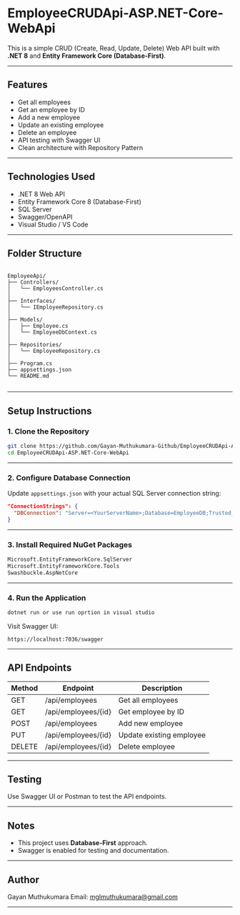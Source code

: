 # EmployeeCRUDApi-ASP.NET-Core-WebApi

This is a simple CRUD (Create, Read, Update, Delete) Web API built with **.NET 8** and **Entity Framework Core (Database-First)**.

---

## Features

- Get all employees
- Get an employee by ID
- Add a new employee
- Update an existing employee
- Delete an employee
- API testing with Swagger UI
- Clean architecture with Repository Pattern

---

## Technologies Used

- .NET 8 Web API
- Entity Framework Core 8 (Database-First)
- SQL Server
- Swagger/OpenAPI
- Visual Studio / VS Code

---

## Folder Structure

```

EmployeeApi/
├── Controllers/
│   └── EmployeesController.cs
│
├── Interfaces/
│   └── IEmployeeRepository.cs
│
├── Models/                
│   ├── Employee.cs
│   └── EmployeeDbContext.cs
│
├── Repositories/
│   └── EmployeeRepository.cs
│
├── Program.cs
├── appsettings.json
└── README.md


````

---

## Setup Instructions

### 1. Clone the Repository

```bash
git clone https://github.com/Gayan-Muthukumara-Github/EmployeeCRUDApi-ASP.NET-Core-WebApi
cd EmployeeCRUDApi-ASP.NET-Core-WebApi
````

---

### 2. Configure Database Connection

Update `appsettings.json` with your actual SQL Server connection string:

```json
"ConnectionStrings": {
  "DBConnection": "Server=<YourServerName>;Database=EmployeeDB;Trusted_Connection=True;TrustServerCertificate=True;"
}
```

---

### 3. Install Required NuGet Packages

```bash
Microsoft.EntityFrameworkCore.SqlServer
Microsoft.EntityFrameworkCore.Tools
Swashbuckle.AspNetCore
```

---

### 4. Run the Application

```bash
dotnet run or use run oprtion in visual studio
```

Visit Swagger UI:

```
https://localhost:7036/swagger
```

---

## API Endpoints

| Method | Endpoint            | Description              |
| ------ | ------------------- | ------------------------ |
| GET    | /api/employees      | Get all employees        |
| GET    | /api/employees/{id} | Get employee by ID       |
| POST   | /api/employees      | Add new employee         |
| PUT    | /api/employees/{id} | Update existing employee |
| DELETE | /api/employees/{id} | Delete employee          |

---

## Testing

Use Swagger UI or Postman to test the API endpoints.

---

## Notes

* This project uses **Database-First** approach.
* Swagger is enabled for testing and documentation.

---

## Author

Gayan Muthukumara
Email: mglmuthukumara@gmail.com

---



